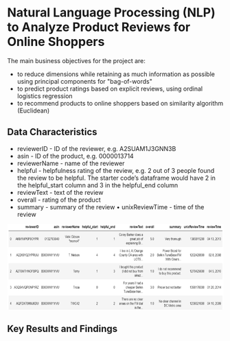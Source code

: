 # Natural Language Processing (NLP) to Analyze Product Reviews for Online Shoppers

The main business objectives for the project are:
- to reduce dimensions while retaining as much information as possible using principal components for "bag-of-words"
- to predict product ratings based on explicit reviews, using ordinal logistics regression
- to recommend products to online shoppers based on similarity algorithm (Euclidean)

## Data Characteristics
- reviewerID - ID of the reviewer, e.g. A2SUAM1J3GNN3B
- asin - ID of the product, e.g. 0000013714 
- reviewerName - name of the reviewer 
- helpful - helpfulness rating of the review, e.g. 2 out of 3 people found the review to be helpful. The starter code’s dataframe would have 2 in the helpful_start column and 3 in the helpful_end column 
- reviewText - text of the review 
- overall - rating of the product 
- summary - summary of the review • unixReviewTime - time of the review
<img src="https://github.com/Aijieli/Natural-Language-Processing-NLP-to-Analyze-Product-Reviews-for-Online-Shoppers/blob/master/images/data%20snap.png" width="600" height="200">

## Key Results and Findings


